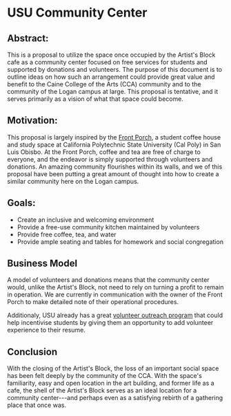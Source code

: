 # USU Community Center

## Abstract:

This is a proposal to utilize the space once occupied by the Artist's Block cafe as a community center focused on free services for students and supported by donations and volunteers. The purpose of this document is to outline ideas on how such an arrangement could provide great value and benefit to the Caine College of the Arts (CCA) community and to the community of the Logan campus at large. This proposal is tentative, and it serves primarily as a vision of what that space could become. 

## Motivation:

This proposal is largely inspired by the [Front Porch](https://www.frontporchslo.org/), a student coffee house and study space at California Polytechnic State University (Cal Poly) in San Luis Obisbo. At the Front Porch, coffee and tea are free of charge to everyone, and the endeavor is simply supported through volunteers and donations. An amazing community flourishes within its walls, and we of this proposal have been putting a great amount of thought into how to create a similar community here on the Logan campus. 

## Goals:
* Create an inclusive and welcoming environment
* Provide a free-use community kitchen maintained by volunteers
* Provide free coffee, tea, and water
* Provide ample seating and tables for homework and social congregation

## Business Model
A model of volunteers and donations means that the community center would, unlike the Artist's Block, not need to rely on turning a profit to remain in operation. We are currently in communication with the owner of the Front Porch to make detailed note of their operational procedures.

Additionaly, USU already has a great [volunteer outreach program](https://orgsync.com/login/utah-state-university) that could help incentivise students by giving them an opportunity to add volunteer experience to their resume.

## Conclusion
With the closing of the Artist's Block, the loss of an important social space has been felt deeply by the community of the CCA. With the space's familiarity, easy and open location in the art building, and former life as a cafe, the shell of the Artist's Block serves as an ideal location for a community center---and perhaps even as a satisfying rebirth of a gathering place that once was. 
